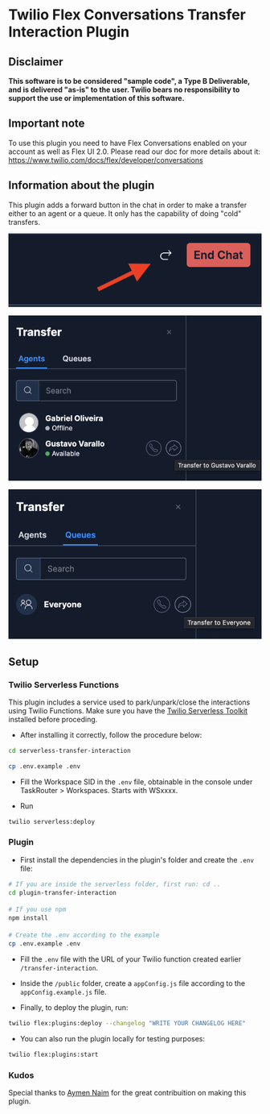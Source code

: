 # Twilio Flex Conversations Transfer Interaction Plugin

## Disclaimer

**This software is to be considered "sample code", a Type B Deliverable, and is delivered "as-is" to the user. Twilio bears no responsibility to support the use or implementation of this software.**

## Important note

To use this plugin you need to have Flex Conversations enabled on your account as well as Flex UI 2.0. Please read our doc for more details about it: https://www.twilio.com/docs/flex/developer/conversations

## Information about the plugin

This plugin adds a forward button in the chat in order to make a transfer either to an agent or a queue. It only has the capability of doing "cold" transfers.

![forward screen](forward-screen.png)

![agent screen](agent-screen.png)

![queue screen](queue-screen.png)

## Setup

### Twilio Serverless Functions

This plugin includes a service used to park/unpark/close the interactions using Twilio Functions. Make sure you have the [Twilio Serverless Toolkit](https://www.twilio.com/docs/labs/serverless-toolkit/getting-started) installed before proceding.

- After installing it correctly, follow the procedure below:

```bash
cd serverless-transfer-interaction
```

```bash
cp .env.example .env
```

- Fill the Workspace SID in the `.env` file, obtainable in the console under TaskRouter > Workspaces. Starts with WSxxxx.

- Run

```bash
twilio serverless:deploy
```

### Plugin

- First install the dependencies in the plugin's folder and create the `.env` file:

```bash
# If you are inside the serverless folder, first run: cd ..
cd plugin-transfer-interaction

# If you use npm
npm install

# Create the .env according to the example
cp .env.example .env
```

- Fill the `.env` file with the URL of your Twilio function created earlier `/transfer-interaction`.

- Inside the `/public` folder, create a `appConfig.js` file according to the `appConfig.example.js` file.

- Finally, to deploy the plugin, run:

```bash
twilio flex:plugins:deploy --changelog "WRITE YOUR CHANGELOG HERE"
```

- You can also run the plugin locally for testing purposes:

```bash
twilio flex:plugins:start
```

### Kudos

Special thanks to [Aymen Naim](https://github.com/aymenn) for the great contribuition on making this plugin.

